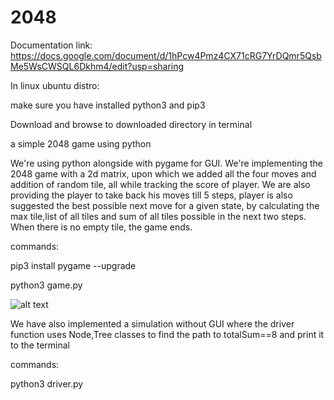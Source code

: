 # 2048
Documentation link: https://docs.google.com/document/d/1hPcw4Pmz4CX71cRG7YrDQmr5QsbMe5WsCWSQL6Dkhm4/edit?usp=sharing

In linux ubuntu distro:

make sure you have installed python3 and pip3

Download and browse to downloaded directory in terminal

a simple 2048 game using python

We're using python alongside with pygame for GUI. We're implementing the 2048 game with a 2d matrix, upon which we added all the four moves and addition of random tile, all while tracking the score of player. We are also providing the player to take back his moves till 5 steps, player is also suggested the best possible next move for a given state, by calculating the max tile,list of all tiles and sum of all tiles possible in the next two steps. When there is no empty tile, the game ends.



commands:

  pip3 install pygame --upgrade

  python3 game.py


![alt text](https://github.com/pavan-aeturi/2048/simulation.gif?raw=true)

We have also implemented a simulation without GUI where the driver function uses Node,Tree classes to find the path to totalSum==8 and print it to the terminal

commands:

  python3 driver.py
